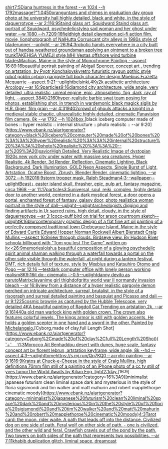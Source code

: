 [shirt](https://www.ebank.nz/aiartgenerator?category=shirt)[7:5](https://www.ebank.nz/aiartgenerator?category=7%3A5)[Diana huntress in the forest --w 1024 --h 1792](https://www.ebank.nz/aiartgenerator?category=Diana%20huntress%20in%20the%20forest%20--w%201024%20--h%201792)[massage?"](https://www.ebank.nz/aiartgenerator?category=massage%3F%22)[1.0](https://www.ebank.nz/aiartgenerator?category=1.0)[450](https://www.ebank.nz/aiartgenerator?category=450)[oranguntans and chimps in graduation day group photo at he university hall highly detailed, black and white, in the style of daguerrotype --ar 2:1](https://www.ebank.nz/aiartgenerator?category=oranguntans%20and%20chimps%20in%20graduation%20day%20group%20photo%20at%20he%20university%20hall%20highly%20detailed%2C%20black%20and%20white%2C%20in%20the%20style%20of%20daguerrotype%20--ar%202%3A1)[16:9](https://www.ebank.nz/aiartgenerator?category=16%3A9)[Staind glass art, Squidward Staind glass art, portrait of Squidward, psychedelic](https://www.ebank.nz/aiartgenerator?category=Staind%20glass%20art%2C%20Squidward%20Staind%20glass%20art%2C%20portrait%20of%20Squidward%2C%20psychedelic)[style](https://www.ebank.nz/aiartgenerator?category=style)[a sad woman and her ghost under water --w 1080 --h 720](https://www.ebank.nz/aiartgenerator?category=a%20sad%20woman%20and%20her%20ghost%20under%20water%20--w%201080%20--h%20720)[9:16](https://www.ebank.nz/aiartgenerator?category=9%3A16)[field](https://www.ebank.nz/aiartgenerator?category=field)[high detail claymation sci-fi action film, movie, lion](https://www.ebank.nz/aiartgenerator?category=high%20detail%20claymation%20sci-fi%20action%20film%2C%20movie%2C%20lion)[photograph of NalHutta Corruscant city alleys in 1980s style of bladerunner --uplight --ar 26:9](https://www.ebank.nz/aiartgenerator?category=photograph%20of%20NalHutta%20Corruscant%20city%20alleys%20in%201980s%20style%20of%20bladerunner%20--uplight%20--ar%2026%3A9)[4:3](https://www.ebank.nz/aiartgenerator?category=4%3A3)[robotic hands everywhere in a city built out of hands](https://www.ebank.nz/aiartgenerator?category=robotic%20hands%20everywhere%20in%20a%20city%20built%20out%20of%20hands)[a weathered groundsman applying an ointment to a broken tree trunk](https://www.ebank.nz/aiartgenerator?category=a%20weathered%20groundsman%20applying%20an%20ointment%20to%20a%20broken%20tree%20trunk)[TAKEHISA YUMEJI style,MHI Vestas,offshore wind turbine blades](https://www.ebank.nz/aiartgenerator?category=TAKEHISA%20YUMEJI%20style%2CMHI%20Vestas%2Coffshore%20wind%20turbine%20blades)[Machias, Maine in the style of Monochrome Painting --aspect 16:8](https://www.ebank.nz/aiartgenerator?category=Machias%2C%20Maine%20in%20the%20style%20of%20Monochrome%20Painting%20--aspect%2016%3A8)[9:16](https://www.ebank.nz/aiartgenerator?category=9%3A16)[beautiful portrait painting of Abigail Spencer, concept art , trending on artstation, by Pyotr Konchalovsky](https://www.ebank.nz/aiartgenerator?category=beautiful%20portrait%20painting%20of%20Abigail%20Spencer%2C%20concept%20art%20%2C%20trending%20on%20artstation%2C%20by%20Pyotr%20Konchalovsky)[retro futuristic raygun gothic style robot goblin cyborg gargoyle full body character design Moebius Frazetta  Mcquarrie --aspect 9:21](https://www.ebank.nz/aiartgenerator?category=retro%20futuristic%20raygun%20gothic%20style%20robot%20goblin%20cyborg%20gargoyle%20full%20body%20character%20design%20Moebius%20Frazetta%20%20Mcquarrie%20--aspect%209%3A21)[--uplight](https://www.ebank.nz/aiartgenerator?category=--uplight)[belsinki,](https://www.ebank.nz/aiartgenerator?category=belsinki%2C)[4K](https://www.ebank.nz/aiartgenerator?category=4K)[y2k aesthetic architecture Arcology --ar 16:9](https://www.ebank.nz/aiartgenerator?category=y2k%20aesthetic%20architecture%20Arcology%20--ar%2016%3A9)[particles](https://www.ebank.nz/aiartgenerator?category=particles)[9:16](https://www.ebank.nz/aiartgenerator?category=9%3A16)[diamond city architecture, wide angle, very detailed, ultra realistic, unreal engine, epic, atmospheric, fog, dark, ray of light, --aspect 3840:2160](https://www.ebank.nz/aiartgenerator?category=diamond%20city%20architecture%2C%20wide%20angle%2C%20very%20detailed%2C%20ultra%20realistic%2C%20unreal%20engine%2C%20epic%2C%20atmospheric%2C%20fog%2C%20dark%2C%20ray%20of%20light%2C%20--aspect%203840%3A2160)[hyper-realistic barbie swat team posing for photos, establishing shot, in trtench in war](https://www.ebank.nz/aiartgenerator?category=hyper-realistic%20barbie%20swat%20team%20posing%20for%20photos%2C%20establishing%20shot%2C%20in%20trtench%20in%20war)[demonic black magick sigils by H.R. Giger, film grain --ar 4:3](https://www.ebank.nz/aiartgenerator?category=demonic%20black%20magick%20sigils%20by%20H.R.%20Giger%2C%20film%20grain%20--ar%204%3A3)[1940](https://www.ebank.nz/aiartgenerator?category=1940)[2](https://www.ebank.nz/aiartgenerator?category=2)[crowd of ghouls attacks a knight in a medieval stable chaotic, ultrarealistic highly detailed, cinematic Panavision film camera, 8k --w 1792 --h 1024](https://www.ebank.nz/aiartgenerator?category=crowd%20of%20ghouls%20attacks%20a%20knight%20in%20a%20medieval%20stable%20chaotic%2C%20ultrarealistic%20highly%20detailed%2C%20cinematic%20Panavision%20film%20camera%2C%208k%20--w%201792%20--h%201024)[box.](https://www.ebank.nz/aiartgenerator?category=box.)[black iceberg computer made of bones :: hyper realistic :: internal structure :: photo realisitc :: --ar 9:20](https://www.ebank.nz/aiartgenerator?category=black%20iceberg%20computer%20made%20of%20bones%20%3A%3A%20hyper%20realistic%20%3A%3A%20internal%20structure%20%3A%3A%20photo%20realisitc%20%3A%3A%20--ar%209%3A20)[savior](https://www.ebank.nz/aiartgenerator?category=savior)[High Detailed, Very Realistic Image of dystopian 1920s new york city under water with massive sea creatures, Hyper Realistic, 4k Render, 3d Render, Reflection, Cinematic Lighting, Black Background, Dark Illumination, GOLD Neon Aspects, Single Burst of Light, Artstation, Ocatne Boost, Zbrush, Blender Render, cinematic lighting. --w 3072 --h 1920](https://www.ebank.nz/aiartgenerator?category=High%20Detailed%2C%20Very%20Realistic%20Image%20of%20dystopian%201920s%20new%20york%20city%20under%20water%20with%20massive%20sea%20creatures%2C%20Hyper%20Realistic%2C%204k%20Render%2C%203d%20Render%2C%20Reflection%2C%20Cinematic%20Lighting%2C%20Black%20Background%2C%20Dark%20Illumination%2C%20GOLD%20Neon%20Aspects%2C%20Single%20Burst%20of%20Light%2C%20Artstation%2C%20Ocatne%20Boost%2C%20Zbrush%2C%20Blender%20Render%2C%20cinematic%20lighting.%20--w%203072%20--h%201920)[16:9](https://www.ebank.nz/aiartgenerator?category=16%3A9)[storm trooper mask, Ralph Steadman](https://www.ebank.nz/aiartgenerator?category=storm%20trooper%20mask%2C%20Ralph%20Steadman)[4:3](https://www.ebank.nz/aiartgenerator?category=4%3A3)[--wallpaper](https://www.ebank.nz/aiartgenerator?category=--wallpaper)[--uplight](https://www.ebank.nz/aiartgenerator?category=--uplight)[Beast」](https://www.ebank.nz/aiartgenerator?category=Beast%E3%80%8D)[easter island skull, thrasher, epic, pulp art, fantasy magazine, circa 1968 --ar 11:17](https://www.ebank.nz/aiartgenerator?category=easter%20island%20skull%2C%20thrasher%2C%20epic%2C%20pulp%20art%2C%20fantasy%20magazine%2C%20circa%201968%20--ar%2011%3A17)[particles](https://www.ebank.nz/aiartgenerator?category=particles)[3:5](https://www.ebank.nz/aiartgenerator?category=3%3A5)[universal, soul, reiki, complex, highly detail](https://www.ebank.nz/aiartgenerator?category=universal%2C%20soul%2C%20reiki%2C%20complex%2C%20highly%20detail)[a door to another world, centered in a dark mystical forest, a door opens a portal, enchanted forest of fantasy, galaxy door, photo realistic](https://www.ebank.nz/aiartgenerator?category=a%20door%20to%20another%20world%2C%20centered%20in%20a%20dark%20mystical%20forest%2C%20a%20door%20opens%20a%20portal%2C%20enchanted%20forest%20of%20fantasy%2C%20galaxy%20door%2C%20photo%20realistic)[a woman portrait in the style of dall](https://www.ebank.nz/aiartgenerator?category=a%20woman%20portrait%20in%20the%20style%20of%20dall)[--uplight](https://www.ebank.nz/aiartgenerator?category=--uplight)[--uplight](https://www.ebank.nz/aiartgenerator?category=--uplight)[archeologists digging and finding artifacts in Ur sacred ruins, high detail, cloudy, in the style of daguerreotype  --ar 3:1](https://www.ebank.nz/aiartgenerator?category=archeologists%20digging%20and%20finding%20artifacts%20in%20Ur%20sacred%20ruins%2C%20high%20detail%2C%20cloudy%2C%20in%20the%20style%20of%20daguerreotype%20%20--ar%203%3A1)[coco-puff bird on trial for arson courtroom sketch](https://www.ebank.nz/aiartgenerator?category=coco-puff%20bird%20on%20trial%20for%20arson%20courtroom%20sketch)[--uplight](https://www.ebank.nz/aiartgenerator?category=--uplight)[9:16](https://www.ebank.nz/aiartgenerator?category=9%3A16)[blur](https://www.ebank.nz/aiartgenerator?category=blur)[contemporary graphic design of a flat fine art oil painting of a perfectly composed traditional town Chebeague Island, Maine in the style of Edward Curtis Edward Hopper Norman Rockwell Albert Bierstadt Craig Mullins --aspect 16:8](https://www.ebank.nz/aiartgenerator?category=contemporary%20graphic%20design%20of%20a%20flat%20fine%20art%20oil%20painting%20of%20a%20perfectly%20composed%20traditional%20town%20Chebeague%20Island%2C%20Maine%20in%20the%20style%20of%20Edward%20Curtis%20Edward%20Hopper%20Norman%20Rockwell%20Albert%20Bierstadt%20Craig%20Mullins%20--aspect%2016%3A8)[view through clouds. Birdseye view. By Hudson River school](https://www.ebank.nz/aiartgenerator?category=view%20through%20clouds.%20Birdseye%20view.%20By%20Hudson%20River%20school)[a billboard with "Tom you lost The Game" written on it](https://www.ebank.nz/aiartgenerator?category=a%20billboard%20with%20%22Tom%20you%20lost%20The%20Game%22%20written%20on%20it)[<<26:9](https://www.ebank.nz/aiartgenerator?category=%3C%3C26%3A9)[memories](https://www.ebank.nz/aiartgenerator?category=memories)[loish,](https://www.ebank.nz/aiartgenerator?category=loish%2C)[a beautiful composition of a glowing psychedelic spirit animal shaman walking through a waterfall towards a portal on the other side visible through the waterfall, at night during a lantern festival, DMT,  rich details full of texture, style by Mœbius and Katsuhiro Otomo and Pogo —ar 12:16 —test](https://www.ebank.nz/aiartgenerator?category=a%20beautiful%20composition%20of%20a%20glowing%20psychedelic%20spirit%20animal%20shaman%20walking%20through%20a%20waterfall%20towards%20a%20portal%20on%20the%20other%20side%20visible%20through%20the%20waterfall%2C%20at%20night%20during%20a%20lantern%20festival%2C%20DMT%2C%20%20rich%20details%20full%20of%20texture%2C%20style%20by%20M%C5%93bius%20and%20Katsuhiro%20Otomo%20and%20Pogo%20%E2%80%94ar%2012%3A16%20%E2%80%94test)[dark computer office with lonely person working realism](https://www.ebank.nz/aiartgenerator?category=dark%20computer%20office%20with%20lonely%20person%20working%20realism)[8K](https://www.ebank.nz/aiartgenerator?category=8K)[9:16](https://www.ebank.nz/aiartgenerator?category=9%3A16)[it do:: cinematic ::-0.5](https://www.ebank.nz/aiartgenerator?category=it%20do%3A%3A%20cinematic%20%3A%3A-0.5)[--uplight](https://www.ebank.nz/aiartgenerator?category=--uplight)[danny devito as naruto](https://www.ebank.nz/aiartgenerator?category=danny%20devito%20as%20naruto)[Matrix](https://www.ebank.nz/aiartgenerator?category=Matrix)[clay](https://www.ebank.nz/aiartgenerator?category=clay)[anime girl thigh](https://www.ebank.nz/aiartgenerator?category=anime%20girl%20thigh)[dof](https://www.ebank.nz/aiartgenerator?category=dof)[gritty world war II normandy invasion bleach --ar 16:8](https://www.ebank.nz/aiartgenerator?category=gritty%20world%20war%20II%20normandy%20invasion%20bleach%20--ar%2016%3A8)[view from a distance of a hyper realistic gargoyle demon perched on intricate architecture, surreal, brutalist, in the style of a risograph and surreal detailed painting and basquiat and Picasso and dali —ar 9:12](https://www.ebank.nz/aiartgenerator?category=view%20from%20a%20distance%20of%20a%20hyper%20realistic%20gargoyle%20demon%20perched%20on%20intricate%20architecture%2C%20surreal%2C%20brutalist%2C%20in%20the%20style%20of%20a%20risograph%20and%20surreal%20detailed%20painting%20and%20basquiat%20and%20Picasso%20and%20dali%20%E2%80%94ar%209%3A12)[25](https://www.ebank.nz/aiartgenerator?category=25)[cosmic brownie as captured by the Hubble Telescope, very detailed 4K](https://www.ebank.nz/aiartgenerator?category=cosmic%20brownie%20as%20captured%20by%20the%20Hubble%20Telescope%2C%20very%20detailed%204K)[A beautiful painting of Ragdoll Cat,Trending on artstation,2k, --ar 9:16](https://www.ebank.nz/aiartgenerator?category=A%20beautiful%20painting%20of%20Ragdoll%20Cat%2CTrending%20on%20artstation%2C2k%2C%20--ar%209%3A16)[1440](https://www.ebank.nz/aiartgenerator?category=1440)[a old man warlock king with golden crown. The crown also features colorful jewels. The kings armor is still with golden accents. He holds a golden scepter in one hand and a sword in the other. Painted by Michelangelo.](https://www.ebank.nz/aiartgenerator?category=a%20old%20man%20warlock%20king%20with%20golden%20crown.%20The%20crown%20also%20features%20colorful%20jewels.%20The%20kings%20armor%20is%20still%20with%20golden%20accents.%20He%20holds%20a%20golden%20scepter%20in%20one%20hand%20and%20a%20sword%20in%20the%20other.%20Painted%20by%20Michelangelo.)[Cyborg,made of clay,full Length Shot](https://www.ebank.nz/aiartgenerator?category=Cyborg%2Cmade%20of%20clay%2Cfull%20Length%20Shot)[( ˇ÷ˇ　 )](https://www.ebank.nz/aiartgenerator?category=%28%20%CB%87%C3%B7%CB%87%E3%80%80%20%29)[1:3](https://www.ebank.nz/aiartgenerator?category=1%3A3)[Morocco Ait Benhaddou desert with dunes, huge scale, fantasy concept art by florent lebrun, artstation keyframe, wide angle, 8k --hd --aspect 4:3](https://www.ebank.nz/aiartgenerator?category=Morocco%20Ait%20Benhaddou%20desert%20with%20dunes%2C%20huge%20scale%2C%20fantasy%20concept%20art%20by%20florent%20lebrun%2C%20artstation%20keyframe%2C%20wide%20angle%2C%208k%20--hd%20--aspect%204%3A3)[--uplight](https://www.ebank.nz/aiartgenerator?category=--uplight)[tome](https://www.ebank.nz/aiartgenerator?category=tome)[https://s.mj.run/Qp7KQ0  :: acrylic painting --ar 9:16](https://www.ebank.nz/aiartgenerator?category=https%3A//s.mj.run/Qp7KQ0%20%20%3A%3A%20acrylic%20painting%20--ar%209%3A16)[16:9](https://www.ebank.nz/aiartgenerator?category=16%3A9)[Kratos at Chuck-e-Cheese in the style of Craig Mullins, high definition](https://www.ebank.nz/aiartgenerator?category=Kratos%20at%20Chuck-e-Cheese%20in%20the%20style%20of%20Craig%20Mullins%2C%20high%20definition)[a 70mm film still of a painting of an iPhone photo of a cc tv still of yves tumor](https://www.ebank.nz/aiartgenerator?category=a%2070mm%20film%20still%20of%20a%20painting%20of%20an%20iPhone%20photo%20of%20a%20cc%20tv%20still%20of%20yves%20tumor)[The World Awaits by Kilian Eng, light](https://www.ebank.nz/aiartgenerator?category=The%20World%20Awaits%20by%20Kilian%20Eng%2C%20light)[2:1](https://www.ebank.nz/aiartgenerator?category=2%3A1)[day.](https://www.ebank.nz/aiartgenerator?category=day.)[16:9](https://www.ebank.nz/aiartgenerator?category=16%3A9)[minimalist japanese futurism clean liminal space dark and mysterious in the style of floria sigismondi and tim walker and matt mahurin and robert mapplethorpe cinematic moody](https://www.ebank.nz/aiartgenerator?category=minimalist%20japanese%20futurism%20clean%20liminal%20space%20dark%20and%20mysterious%20in%20the%20style%20of%20floria%20sigismondi%20and%20tim%20walker%20and%20matt%20mahurin%20and%20robert%20mapplethorpe%20cinematic%20moody)[4:3](https://www.ebank.nz/aiartgenerator?category=4%3A3)[Tarot card: the moon. rider waite. A path that leads off into the distance. Civilized dog on one side of path. Feral wolf on other side of path.  - one is civilized, and the other wild and feral. Crawfish crawls out of the pond by the path. Two towers on both sides of the path that represents two possibilities. --ar 7:11](https://www.ebank.nz/aiartgenerator?category=Tarot%20card%3A%20the%20moon.%20rider%20waite.%20A%20path%20that%20leads%20off%20into%20the%20distance.%20Civilized%20dog%20on%20one%20side%20of%20path.%20Feral%20wolf%20on%20other%20side%20of%20path.%20%20-%20one%20is%20civilized%2C%20and%20the%20other%20wild%20and%20feral.%20Crawfish%20crawls%20out%20of%20the%20pond%20by%20the%20path.%20Two%20towers%20on%20both%20sides%20of%20the%20path%20that%20represents%20two%20possibilities.%20--ar%207%3A11)[khabib duplication glitch, liminal space, dreamcast](https://www.ebank.nz/aiartgenerator?category=khabib%20duplication%20glitch%2C%20liminal%20space%2C%20dreamcast)